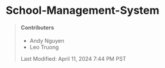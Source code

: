 # School-Management-System

> #### Contributers
>
> - Andy Nguyen
> - Leo Truong
>
>  Last Modified: April 11, 2024 7:44 PM PST